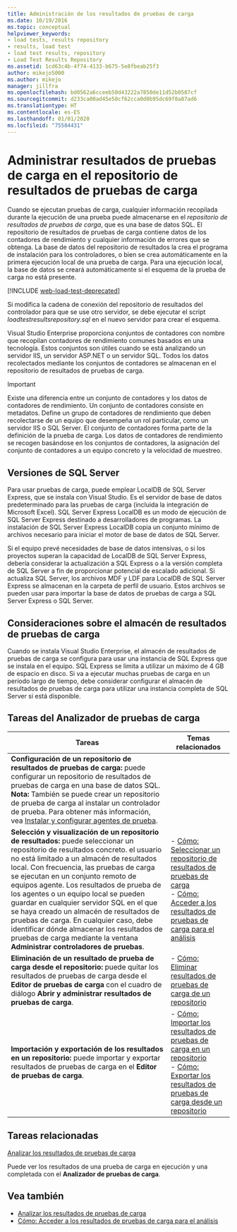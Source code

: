 ```yaml
---
title: Administración de los resultados de pruebas de carga
ms.date: 10/19/2016
ms.topic: conceptual
helpviewer_keywords:
- load tests, results repository
- results, load test
- load test results, repository
- Load Test Results Repository
ms.assetid: 1cd63c4b-4f74-4133-b675-5e8fbeab25f3
author: mikejo5000
ms.author: mikejo
manager: jillfra
ms.openlocfilehash: bd0562a6cceeb50d43222a7850de11d52b0587cf
ms.sourcegitcommit: d233ca00ad45e50cf62cca0d0b95dc69f0a87ad6
ms.translationtype: HT
ms.contentlocale: es-ES
ms.lasthandoff: 01/01/2020
ms.locfileid: "75584431"
---
```

# <a name="manage-load-test-results-in-the-load-test-results-repository"></a>Administrar resultados de pruebas de carga en el repositorio de resultados de pruebas de carga

Cuando se ejecutan pruebas de carga, cualquier información recopilada durante la ejecución de una prueba puede almacenarse en el *repositorio de resultados de pruebas de carga*, que es una base de datos SQL. El repositorio de resultados de pruebas de carga contiene datos de los contadores de rendimiento y cualquier información de errores que se obtenga. La base de datos del repositorio de resultados la crea el programa de instalación para los controladores, o bien se crea automáticamente en la primera ejecución local de una prueba de carga. Para una ejecución local, la base de datos se creará automáticamente si el esquema de la prueba de carga no está presente.

[!INCLUDE [web-load-test-deprecated](includes/web-load-test-deprecated.md)]

Si modifica la cadena de conexión del repositorio de resultados del controlador para que se use otro servidor, se debe ejecutar el script *loadtestresultsrepository.sql* en el nuevo servidor para crear el esquema.

Visual Studio Enterprise proporciona conjuntos de contadores con nombre que recopilan contadores de rendimiento comunes basados en una tecnología. Estos conjuntos son útiles cuando se está analizando un servidor IIS, un servidor ASP.NET o un servidor SQL. Todos los datos recolectados mediante los conjuntos de contadores se almacenan en el repositorio de resultados de pruebas de carga.

> [!IMPORTANT]
> Existe una diferencia entre un conjunto de contadores y los datos de contadores de rendimiento. Un conjunto de contadores consiste en metadatos. Define un grupo de contadores de rendimiento que deben recolectarse de un equipo que desempeña un rol particular, como un servidor IIS o SQL Server. El conjunto de contadores forma parte de la definición de la prueba de carga. Los datos de contadores de rendimiento se recogen basándose en los conjuntos de contadores, la asignación del conjunto de contadores a un equipo concreto y la velocidad de muestreo.

## <a name="sql-server-versions"></a>Versiones de SQL Server

Para usar pruebas de carga, puede emplear LocalDB de SQL Server Express, que se instala con Visual Studio. Es el servidor de base de datos predeterminado para las pruebas de carga (incluida la integración de Microsoft Excel). SQL Server Express LocalDB es un modo de ejecución de SQL Server Express destinado a desarrolladores de programas. La instalación de SQL Server Express LocalDB copia un conjunto mínimo de archivos necesario para iniciar el motor de base de datos de SQL Server.

Si el equipo prevé necesidades de base de datos intensivas, o si los proyectos superan la capacidad de LocalDB de SQL Server Express, debería considerar la actualización a SQL Express o a la versión completa de SQL Server a fin de proporcionar potencial de escalado adicional. Si actualiza SQL Server, los archivos MDF y LDF para LocalDB de SQL Server Express se almacenan en la carpeta de perfil de usuario. Estos archivos se pueden usar para importar la base de datos de pruebas de carga a SQL Server Express o SQL Server.

## <a name="load-test-results-store-considerations"></a>Consideraciones sobre el almacén de resultados de pruebas de carga

Cuando se instala Visual Studio Enterprise, el almacén de resultados de pruebas de carga se configura para usar una instancia de SQL Express que se instala en el equipo. SQL Express se limita a utilizar un máximo de 4 GB de espacio en disco. Si va a ejecutar muchas pruebas de carga en un período largo de tiempo, debe considerar configurar el almacén de resultados de pruebas de carga para utilizar una instancia completa de SQL Server si está disponible.

## <a name="load-test-analyzer-tasks"></a>Tareas del Analizador de pruebas de carga

|Tareas|Temas relacionados|
|-|-----------------------|
|**Configuración de un repositorio de resultados de pruebas de carga:** puede configurar un repositorio de resultados de pruebas de carga en una base de datos SQL. **Nota:**  También se puede crear un repositorio de prueba de carga al instalar un controlador de prueba. Para obtener más información, vea [Instalar y configurar agentes de prueba](../test/lab-management/install-configure-test-agents.md).||
|**Selección y visualización de un repositorio de resultados:** puede seleccionar un repositorio de resultados concreto. el usuario no está limitado a un almacén de resultados local. Con frecuencia, las pruebas de carga se ejecutan en un conjunto remoto de equipos agente. Los resultados de prueba de los agentes o un equipo local se pueden guardar en cualquier servidor SQL en el que se haya creado un almacén de resultados de pruebas de carga. En cualquier caso, debe identificar dónde almacenar los resultados de pruebas de carga mediante la ventana **Administrar controladores de pruebas**.|-   [Cómo: Seleccionar un repositorio de resultados de pruebas de carga](../test/how-to-select-a-load-test-results-repository.md)<br />-   [Cómo: Acceder a los resultados de pruebas de carga para el análisis](../test/how-to-access-load-test-results-for-analysis.md)|
|**Eliminación de un resultado de prueba de carga desde el repositorio:** puede quitar los resultados de pruebas de carga desde el **Editor de pruebas de carga** con el cuadro de diálogo **Abrir y administrar resultados de pruebas de carga**.|-   [Cómo: Eliminar resultados de pruebas de carga de un repositorio](../test/how-to-delete-load-test-results-from-a-repository.md)|
|**Importación y exportación de los resultados en un repositorio:** puede importar y exportar resultados de pruebas de carga en el **Editor de pruebas de carga**.|-   [Cómo: Importar los resultados de pruebas de carga en un repositorio](../test/how-to-import-load-test-results-into-a-repository.md)<br />-   [Cómo: Exportar los resultados de pruebas de carga desde un repositorio](../test/how-to-export-load-test-results-from-a-repository.md)|

## <a name="related-tasks"></a>Tareas relacionadas

[Analizar los resultados de pruebas de carga](../test/analyze-load-test-results-using-the-load-test-analyzer.md)

Puede ver los resultados de una prueba de carga en ejecución y una completada con el **Analizador de pruebas de carga**.

## <a name="see-also"></a>Vea también

- [Analizar los resultados de pruebas de carga](../test/analyze-load-test-results-using-the-load-test-analyzer.md)
- [Cómo: Acceder a los resultados de pruebas de carga para el análisis](../test/how-to-access-load-test-results-for-analysis.md)
